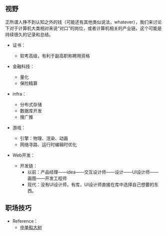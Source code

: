 ## 视野

正所谓人挣不到认知之外的钱（可能还有其他类似说法，whatever），我们来讨论下对于计算机大类相对来说“对口”的岗位，或者计算机相关的产业链。这个可能是持续很久的记录和总结。

+ 证书：
	+ 软考高级，有利于副高职称聘用资格

+ 金融科技：
	+ 量化
	+ 保险精算

+ infra：
	+ 分布式存储
	+ 数据库开发
	+ 搜广推

+ 游戏：
	+ 引擎：物理、渲染、动画
	+ 网络寻路、运行时编辑时优化

+ Web开发：
	+ 开发链：
		+ 以前：产品经理——idea——交互设计师——设计——UI设计师——画图——开发工程师
		+ 现代：没有UI设计师，有库，UI设计师直接在库中选择自己想要的东西。

## 职场技巧

+ Reference：
	+ [中单和大树](https://www.bilibili.com/list/watchlater?bvid=BV1xN411J7oW&oid=491269250)
 